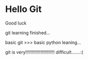 # Hello Git
Good luck 

git learning finished...

basic git >>> basic python leaning...

git is very!!!!!!!!!!!!!!!!!!!!!!! difficult.......:(
